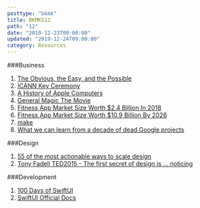 ```yaml
---
posttype: "bkmk"
title: BKMKS12
path: "12"
date: "2019-12-23T09:00:00"
updated: "2019-12-24T09:00:00"
category: Resources
---
```


###Business
1. [The Obvious, the Easy, and the Possible](https://m.signalvnoise.com/the-obvious-the-easy-and-the-possible/)
1. [ICANN Key Ceremony](https://www.youtube.com/watch?v=b9j-sfP9GUU)
1. [A History of Apple Computers](https://www.thoughtco.com/the-history-of-apple-computers-1991454)
1. [General Magic The Movie](https://www.generalmagicthemovie.com/)
1. [Fitness App Market Size Worth $2.4 Billion In 2018](https://www.grandviewresearch.com/industry-analysis/fitness-app-market)
1. [Fitness App Market Size Worth $10.9 Billion By 2026](https://www.prnewswire.com/news-releases/fitness-app-market-size-worth-10-9-billion-by-2026--cagr-21-1-grand-view-research-inc-300910138.html)
1. [make](https://makebook.io/)
1. [What we can learn from a decade of dead Google projects](https://www.theverge.com/2019/12/12/21012505/google-decade-failed-projects-discontinued-wave-glass-daydream-vr)

###Design
1. [55 of the most actionable ways to scale design](https://www.abstract.com/blog/55-ways-to-scale-design/)
1. [Tony Fadell TED2015 - The first secret of design is ... noticing](https://www.ted.com/talks/tony_fadell_the_first_secret_of_design_is_noticing)

###Development
1. [100 Days of SwiftUI](https://www.hackingwithswift.com/100/swiftui)
1. [SwiftUI Official Docs](https://developer.apple.com/documentation/swiftui)
